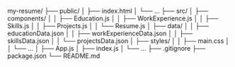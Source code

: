 my-resume/
├── public/
│   ├── index.html
│   └── ...
├── src/
│   ├── components/
│   │   ├── Education.js
│   │   ├── WorkExperience.js
│   │   ├── Skills.js
│   │   ├── Projects.js
│   │   └── Resume.js
│   ├── data/
│   │   ├── educationData.json
│   │   ├── workExperienceData.json
│   │   ├── skillsData.json
│   │   └── projectsData.json
│   ├── styles/
│   │   ├── main.css
│   │   └── ...
│   ├── App.js
│   ├── index.js
│   └── ...
├── .gitignore
├── package.json
└── README.md
